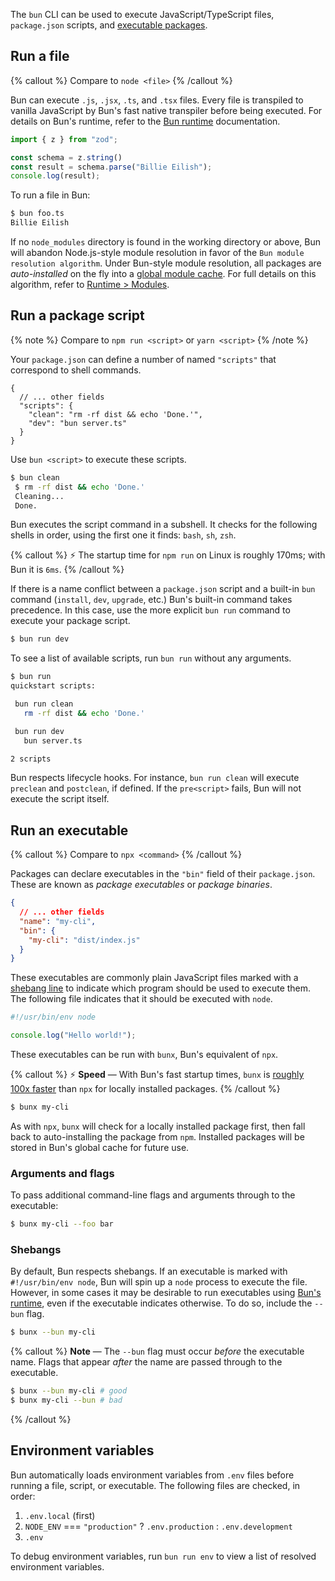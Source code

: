 The `bun` CLI can be used to execute JavaScript/TypeScript files, `package.json` scripts, and [executable packages](https://docs.npmjs.com/cli/v9/configuring-npm/package-json#bin).

## Run a file

{% callout %}
Compare to `node <file>`
{% /callout %}

Bun can execute `.js`, `.jsx`, `.ts`, and `.tsx` files. Every file is transpiled to vanilla JavaScript by Bun's fast native transpiler before being executed. For details on Bun's runtime, refer to the [Bun runtime](/docs/runtime) documentation.

```ts#foo.ts
import { z } from "zod";

const schema = z.string()
const result = schema.parse("Billie Eilish");
console.log(result);
```

To run a file in Bun:

```bash
$ bun foo.ts
Billie Eilish
```

If no `node_modules` directory is found in the working directory or above, Bun will abandon Node.js-style module resolution in favor of the `Bun module resolution algorithm`. Under Bun-style module resolution, all packages are _auto-installed_ on the fly into a [global module cache](/docs/cli/install#global-cache). For full details on this algorithm, refer to [Runtime > Modules](/docs/runtime/modules).

## Run a package script

{% note %}
Compare to `npm run <script>` or `yarn <script>`
{% /note %}

Your `package.json` can define a number of named `"scripts"` that correspond to shell commands.

```jsonc
{
  // ... other fields
  "scripts": {
    "clean": "rm -rf dist && echo 'Done.'",
    "dev": "bun server.ts"
  }
}
```

Use `bun <script>` to execute these scripts.

```bash
$ bun clean
 $ rm -rf dist && echo 'Done.'
 Cleaning...
 Done.
```

Bun executes the script command in a subshell. It checks for the following shells in order, using the first one it finds: `bash`, `sh`, `zsh`.

{% callout %}
⚡️ The startup time for `npm run` on Linux is roughly 170ms; with Bun it is `6ms`.
{% /callout %}

If there is a name conflict between a `package.json` script and a built-in `bun` command (`install`, `dev`, `upgrade`, etc.) Bun's built-in command takes precedence. In this case, use the more explicit `bun run` command to execute your package script.

```bash
$ bun run dev
```

To see a list of available scripts, run `bun run` without any arguments.

```bash
$ bun run
quickstart scripts:

 bun run clean
   rm -rf dist && echo 'Done.'

 bun run dev
   bun server.ts

2 scripts
```

Bun respects lifecycle hooks. For instance, `bun run clean` will execute `preclean` and `postclean`, if defined. If the `pre<script>` fails, Bun will not execute the script itself.

## Run an executable

{% callout %}
Compare to `npx <command>`
{% /callout %}

Packages can declare executables in the `"bin"` field of their `package.json`. These are known as _package executables_ or _package binaries_.

```jsonc#package.json
{
  // ... other fields
  "name": "my-cli",
  "bin": {
    "my-cli": "dist/index.js"
  }
}
```

These executables are commonly plain JavaScript files marked with a [shebang line](<https://en.wikipedia.org/wiki/Shebang_(Unix)>) to indicate which program should be used to execute them. The following file indicates that it should be executed with `node`.

```js#dist/index.js
#!/usr/bin/env node

console.log("Hello world!");
```

These executables can be run with `bunx`, Bun's equivalent of `npx`.

{% callout %}
⚡️ **Speed** — With Bun's fast startup times, `bunx` is [roughly 100x faster](https://twitter.com/jarredsumner/status/1606163655527059458) than `npx` for locally installed packages.
{% /callout %}

```bash
$ bunx my-cli
```

As with `npx`, `bunx` will check for a locally installed package first, then fall back to auto-installing the package from `npm`. Installed packages will be stored in Bun's global cache for future use.

### Arguments and flags

To pass additional command-line flags and arguments through to the executable:

```bash
$ bunx my-cli --foo bar
```

### Shebangs

By default, Bun respects shebangs. If an executable is marked with `#!/usr/bin/env node`, Bun will spin up a `node` process to execute the file. However, in some cases it may be desirable to run executables using [Bun's runtime](/docs/runtime), even if the executable indicates otherwise. To do so, include the `--bun` flag.

```bash
$ bunx --bun my-cli
```

{% callout %}
**Note** — The `--bun` flag must occur _before_ the executable name. Flags that appear _after_ the name are passed through to the executable.

```bash
$ bunx --bun my-cli # good
$ bunx my-cli --bun # bad
```

{% /callout %}

## Environment variables

Bun automatically loads environment variables from `.env` files before running a file, script, or executable. The following files are checked, in order:

1. `.env.local` (first)
2. `NODE_ENV` === `"production"` ? `.env.production` : `.env.development`
3. `.env`

To debug environment variables, run `bun run env` to view a list of resolved environment variables.
